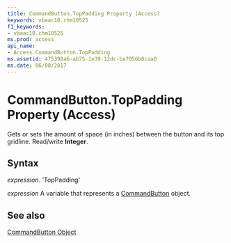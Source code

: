 ```yaml
---
title: CommandButton.TopPadding Property (Access)
keywords: vbaac10.chm10525
f1_keywords:
- vbaac10.chm10525
ms.prod: access
api_name:
- Access.CommandButton.TopPadding
ms.assetid: 475398a6-ab75-1e39-12dc-ba7056b8caa0
ms.date: 06/08/2017
---
```



# CommandButton.TopPadding Property (Access)

Gets or sets the amount of space (in inches) between the button and its top gridline. Read/write  **Integer**.


## Syntax

 _expression_. 'TopPadding'

 _expression_ A variable that represents a [CommandButton](./Access.CommandButton.md) object.


## See also


[CommandButton Object](Access.CommandButton.md)

